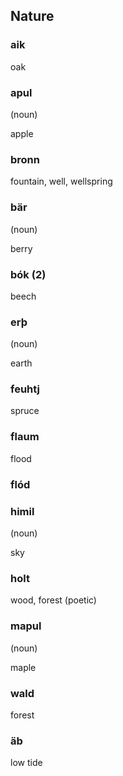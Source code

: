 ## Nature

### aik

 

oak


### apul

(noun) 

apple


### bronn

 

fountain, well, wellspring


### bär

(noun) 

berry


### bók (2)

 

beech


### erþ

(noun) 

earth


### feuhtj

 

spruce


### flaum

 

flood


### flód

 




### himil

(noun) 

sky


### holt

 

wood, forest (poetic)


### mapul

(noun) 

maple


### wald

 

forest


### äb

 

low tide


